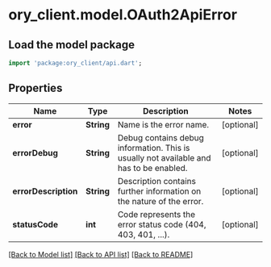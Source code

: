 # ory_client.model.OAuth2ApiError

## Load the model package
```dart
import 'package:ory_client/api.dart';
```

## Properties
Name | Type | Description | Notes
------------ | ------------- | ------------- | -------------
**error** | **String** | Name is the error name. | [optional] 
**errorDebug** | **String** | Debug contains debug information. This is usually not available and has to be enabled. | [optional] 
**errorDescription** | **String** | Description contains further information on the nature of the error. | [optional] 
**statusCode** | **int** | Code represents the error status code (404, 403, 401, ...). | [optional] 

[[Back to Model list]](../README.md#documentation-for-models) [[Back to API list]](../README.md#documentation-for-api-endpoints) [[Back to README]](../README.md)


